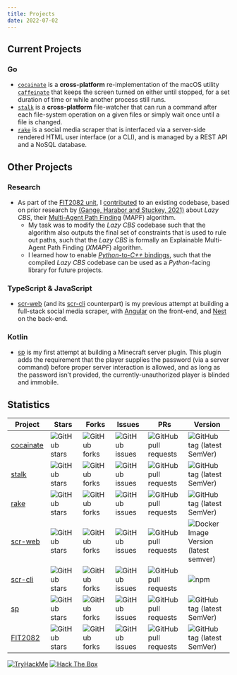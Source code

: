 ```yaml
---
title: Projects
date: 2022-07-02
---
```

## Current Projects
### Go
* [`cocainate`](https://github.com/AppleGamer22/cocainate) is a **cross-platform** re-implementation of the macOS utility [`caffeinate`](https://github.com/apple-oss-distributions/PowerManagement/tree/main/caffeinate) that keeps the screen turned on either until stopped, for a set duration of time or while another process still runs.
* [`stalk`](https://github.com/AppleGamer22/stalk) is a **cross-platform** file-watcher that can run a command after each file-system operation on a given files or simply wait once until a file is changed.
* [`rake`](https://github.com/AppleGamer22/rake) is a social media scraper that is interfaced via a server-side rendered HTML user interface (or a CLI), and is managed by a REST API and a NoSQL database.

## Other Projects
### Research
* As part of the [FIT2082 unit](https://handbook.monash.edu/2021/units/FIT2082), I [contributed](https://github.com/AppleGamer22/FIT2082) to an existing codebase, based on prior research by [(Gange, Harabor and Stuckey, 2021)](https://ojs.aaai.org/index.php/ICAPS/article/view/3471) about *Lazy CBS*, their [Multi-Agent Path Finding](https://en.wikipedia.org/wiki/Pathfinding#Multi-agent_pathfinding) (MAPF) algorithm.
	*  My task was to modify the *Lazy CBS* codebase such that the algorithm also outputs the final set of constraints that is used to rule out paths, such that the *Lazy CBS* is formally an Explainable Multi-Agent Path Finding (*XMAPF*) algorithm.
	*  I learned how to enable [*Python*-to-*C++* bindings](https://pybind11.readthedocs.io/en/stable/), such that the compiled *Lazy CBS* codebase can be used as a *Python*-facing library for future projects.

### TypeScript & JavaScript
* [scr-web](https://github.com/AppleGamer22/scr-web) (and its [scr-cli](https://github.com/AppleGamer22/scr-cli) counterpart) is my previous attempt at building a full-stack social media scraper, with
[Angular](https://angular.io) on the front-end, and [Nest](https://nestjs.com) on the back-end.

### Kotlin
* [sp](https://github.com/AppleGamer22/sp) is my first attempt at building a Minecraft server plugin. This plugin adds the requirement that the player supplies the password (via a server command) before proper server interaction is allowed, and as long as the password isn’t provided, the currently-unauthorized player is blinded and immobile.

## Statistics
Project|Stars|Forks|Issues|PRs|Version
-|-|-|-|-|-
[cocainate](https://github.com/AppleGamer22/cocainate)|![GitHub stars](https://img.shields.io/github/stars/AppleGamer22/cocainate)|![GitHub forks](https://img.shields.io/github/forks/AppleGamer22/cocainate)|![GitHub issues](https://img.shields.io/github/issues/AppleGamer22/cocainate)|![GitHub pull requests](https://img.shields.io/github/issues-pr/AppleGamer22/cocainate)|![GitHub tag (latest SemVer)](https://img.shields.io/github/v/tag/AppleGamer22/cocainate?label=version&logo=github)
[stalk](https://github.com/AppleGamer22/stalk)|![GitHub stars](https://img.shields.io/github/stars/AppleGamer22/stalk)|![GitHub forks](https://img.shields.io/github/forks/AppleGamer22/stalk)|![GitHub issues](https://img.shields.io/github/issues/AppleGamer22/stalk)|![GitHub pull requests](https://img.shields.io/github/issues-pr/AppleGamer22/stalk)|![GitHub tag (latest SemVer)](https://img.shields.io/github/v/tag/AppleGamer22/stalk?label=version&logo=github)
[rake](https://github.com/AppleGamer22/rake)|![GitHub stars](https://img.shields.io/github/stars/AppleGamer22/rake)|![GitHub forks](https://img.shields.io/github/forks/AppleGamer22/rake)|![GitHub issues](https://img.shields.io/github/issues/AppleGamer22/rake)|![GitHub pull requests](https://img.shields.io/github/issues-pr/AppleGamer22/rake)|![GitHub tag (latest SemVer)](https://img.shields.io/github/v/tag/AppleGamer22/rake?label=version&logo=github)
[scr-web](https://github.com/AppleGamer22/scr-web)|![GitHub stars](https://img.shields.io/github/stars/AppleGamer22/scr-web)|![GitHub forks](https://img.shields.io/github/forks/AppleGamer22/scr-web)|![GitHub issues](https://img.shields.io/github/issues/AppleGamer22/scr-web)|![GitHub pull requests](https://img.shields.io/github/issues-pr/AppleGamer22/scr-web)|![Docker Image Version (latest semver)](https://img.shields.io/docker/v/applegamer22/scr-web?logo=docker)
[scr-cli](https://github.com/AppleGamer22/scr-cli)|![GitHub stars](https://img.shields.io/github/stars/AppleGamer22/scr-cli)|![GitHub forks](https://img.shields.io/github/forks/AppleGamer22/scr-cli)|![GitHub issues](https://img.shields.io/github/issues/AppleGamer22/scr-cli)|![GitHub pull requests](https://img.shields.io/github/issues-pr/AppleGamer22/scr-cli)|![npm](https://img.shields.io/npm/v/@applegamer22/scr-cli?logo=npm)
[sp](https://github.com/AppleGamer22/sp)|![GitHub stars](https://img.shields.io/github/stars/AppleGamer22/sp)|![GitHub forks](https://img.shields.io/github/forks/AppleGamer22/sp)|![GitHub issues](https://img.shields.io/github/issues/AppleGamer22/sp)|![GitHub pull requests](https://img.shields.io/github/issues-pr/AppleGamer22/sp)|![GitHub tag (latest SemVer)](https://img.shields.io/github/v/tag/AppleGamer22/sp?label=version&logo=github)
[FIT2082](https://github.com/AppleGamer22/FIT2082)|![GitHub stars](https://img.shields.io/github/stars/AppleGamer22/FIT2082)|![GitHub forks](https://img.shields.io/github/forks/AppleGamer22/FIT2082)|![GitHub issues](https://img.shields.io/github/issues/AppleGamer22/FIT2082)|![GitHub pull requests](https://img.shields.io/github/issues-pr/AppleGamer22/FIT2082)|![GitHub tag (latest SemVer)](https://img.shields.io/github/v/tag/AppleGamer22/FIT2082?label=version&logo=github)

[![TryHackMe](https://tryhackme-badges.s3.amazonaws.com/AppleGamer22.png)](https://tryhackme.com/p/AppleGamer22)
[![Hack The Box](https://www.hackthebox.eu/badge/image/529539)](https://app.hackthebox.eu/users/529539)